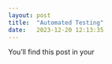```yaml
---
layout: post
title:  "Automated Testing"
date:   2023-12-20 12:13:35
---
```

You’ll find this post in your
